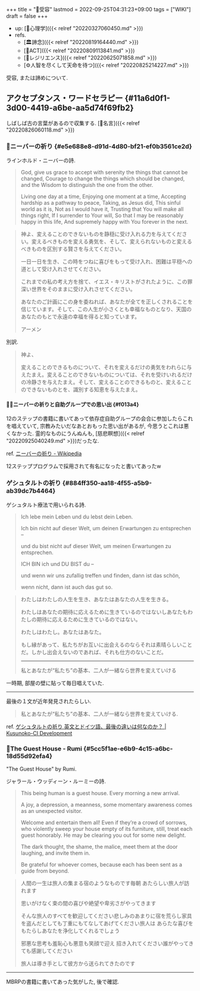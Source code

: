 +++
title = "📝受容"
lastmod = 2022-09-25T04:31:23+09:00
tags = ["WIKI"]
draft = false
+++

-   up: [📁心理学]({{< relref "20220327060450.md" >}})
-   refs.
    -   [🏛諦念]({{< relref "20220819164440.md" >}})
    -   [📝ACT]({{< relref "20220809113841.md" >}})
    -   [📝レジリエンス]({{< relref "20220625071858.md" >}})
    -   [⚙人智を尽くして天命を待つ]({{< relref "20220825214227.md" >}})

受容, または諦めについて.


## アクセプタンス・ワードセラピー {#11a6d0f1-3d00-4419-a6be-aa5d74f69fb2}

しばしば古の言葉があるので収集する. [🔖名言]({{< relref "20220826060118.md" >}})


### 📜ニーバーの祈り {#e5e688e8-d91d-4d80-bf21-ef0b3561ce2d}

ラインホルド・ニーバーの詩.

> God, give us grace to accept with serenity
> the things that cannot be changed,
> Courage to change the things
> which should be changed,
> and the Wisdom to distinguish
> the one from the other.
>
> Living one day at a time,
> Enjoying one moment at a time,
> Accepting hardship as a pathway to peace,
> Taking, as Jesus did,
> This sinful world as it is,
> Not as I would have it,
> Trusting that You will make all things right,
> If I surrender to Your will,
> So that I may be reasonably happy in this life,
> And supremely happy with You forever in the next.

<!--quoteend-->

> 神よ、変えることのできないものを静穏に受け入れる力を与えてください。変えるべきものを変える勇気を、そして、変えられないものと変えるべきものを区別する賢さを与えてください。
>
> 一日一日を生き、この時をつねに喜びをもって受け入れ、困難は平穏への道として受け入れさせてください。
>
> これまでの私の考え方を捨て、イエス・キリストがされたように、この罪深い世界をそのままに受け入れさせてください。
>
> あなたのご計画にこの身を委ねれば、あなたが全てを正しくされることを信じています。そして、この人生が小さくとも幸福なものとなり、天国のあなたのもとで永遠の幸福を得ると知っています。
>
> アーメン

別訳.

> 神よ、
>
> 変えることのできるものについて、それを変えるだけの勇気をわれらに与えたまえ。変えることのできないものについては、それを受けいれるだけの冷静さを与えたまえ。そして、変えることのできるものと、変えることのできないものとを、識別する知恵を与えたまえ。


#### 👶🏼ニーバーの祈りと自助グループでの思い出 {#f013a4}

12のステップの書籍に書いてあって依存症自助グループの会合に参加したらこれを唱えていて, 宗教みたいだなあとおもった思い出があるが, 今思うとこれは悪くなかった. 霊的なものにうんぬんも, [慈悲瞑想]({{< relref "20220925040249.md" >}})だったな.

ref. [ニーバーの祈り - Wikipedia](https://ja.wikipedia.org/wiki/%E3%83%8B%E3%83%BC%E3%83%90%E3%83%BC%E3%81%AE%E7%A5%88%E3%82%8A)

12ステッププログラムで採用されて有名になったと書いてあったw


### ゲシュタルトの祈り {#884ff350-aa18-4f55-a5b9-ab39dc7b4464}

ゲシュタルト療法で用いられる詩.

> Ich lebe mein Leben und du lebst dein Leben.
>
> Ich bin nicht auf dieser Welt, um deinen Erwartungen zu entsprechen –
>
> und du bist nicht auf dieser Welt,
> um meinen Erwartungen zu entsprechen.
>
> ICH BIN ich und DU BIST du –
>
> und wenn wir uns zufallig treffen und finden, dann ist das schön,
>
> wenn nicht, dann ist auch das gut so.

<!--quoteend-->

> わたしはわたしの人生を生き、あなたはあなたの人生を生きる。
>
> わたしはあなたの期待に応えるために生きているのではないしあなたもわたしの期待に応えるために生きているのではない。
>
> わたしはわたし。あなたはあなた。
>
> もし縁があって、私たちがお互いに出会えるのならそれは素晴らしいことだ。しかし出会えないのであれば、それも仕方のないことだ。
>
> ---
>
> 私とあなたが“私たち”の基本、二人が一緒なら世界を変えていける

一時期, 部屋の壁に貼って毎日唱えていた.

---

最後の１文が近年発見されたらしい.

> 私とあなたが“私たち”の基本、二人が一緒なら世界を変えていける.

ref. [ゲシュタルトの祈り 英文とドイツ語、最後の違いは何なのか？ | Kusunoko-CI Development](https://kusunoko-ci-development.com/gestalt-2/)


### 📜The Guest House - Rumi {#5cc5f1ae-e6b9-4c15-a6bc-18d55d92efa4}

"The Guest House" by Rumi.

ジャラール・ウッディーン・ルーミーの詩.

>
>
> This being human is a guest house.
> Every morning a new arrival.
>
> A joy, a depression, a meanness,
> some momentary awareness comes
> as an unexpected visitor.
>
> Welcome and entertain them all!
> Even if they’re a crowd of sorrows,
> who violently sweep your house
> empty of its furniture,
> still, treat each guest honorably.
> He may be clearing you out
> for some new delight.
>
> The dark thought, the shame, the malice,
> meet them at the door laughing,
> and invite them in.
>
> Be grateful for whoever comes,
> because each has been sent
> as a guide from beyond.

<!--quoteend-->

> 人間の一生は旅人の集まる宿のようなものです毎朝 あたらしい旅人が訪れます
>
> 思いがけなく束の間の喜びや絶望や卑劣さがやってきます
>
> そんな旅人のすべてを歓迎してください悲しみのあまりに宿を荒らし家具を盗んだとしても丁重にもてなしてあげてください旅人は あらたな喜びをもたらしあなたを浄化してくれるでしょう
>
> 邪悪な思考も羞恥心も悪意も笑顔で迎え 招き入れてください誰がやってきても感謝してください
>
> 旅人は導き手として彼方から送られてきたのです

---

MBRPの書籍に書いてあった気がした, 後で確認.
